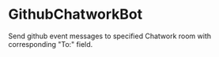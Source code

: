 # GithubChatworkBot
Send github event messages to specified Chatwork room with corresponding "To:" field.
